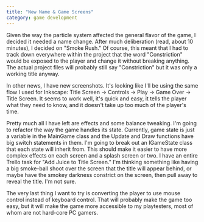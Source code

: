 ```yaml
---
title: "New Name & Game Screens"
category: game development
---
```

Given the way the particle system affected the general flavor of the game, I decided it needed a name change. After much deliberation (read, about 10 minutes), I decided on "Smoke Rush." Of course, this meant that I had to track down everywhere within the project that the word "Constriction" would be exposed to the player and change it without breaking anything. The actual project files will probably still say "Constriction" but it was only a working title anyway.

In other news, I have new screenshots. It's looking like I'll be using the same flow I used for Inkscape: Title Screen -&gt; Controls -&gt; Play -&gt; Game Over -&gt; Title Screen. It seems to work well, it's quick and easy, it tells the player what they need to know, and it doesn't take up too much of the player's time.

Pretty much all I have left are effects and some balance tweaking. I'm going to refactor the way the game handles its state. Currently, game state is just a variable in the MainGame class and the Update and Draw functions have big switch statements in them. I'm going to break out an IGameState class that each state will inherit from. This should make it easier to have more complex effects on each screen and a splash screen or two. I have an entire Trello task for "Add Juice to Title Screen." I'm thinking something like having a big smoke-ball shoot over the screen that the title will appear behind, or maybe have the smokey darkness constrict on the screen, then pull away to reveal the title. I'm not sure.

The very last thing I want to try is converting the player to use mouse control instead of keyboard control. That will probably make the game too easy, but it will make the game more accessible to my playtesters, most of whom are not hard-core PC gamers.